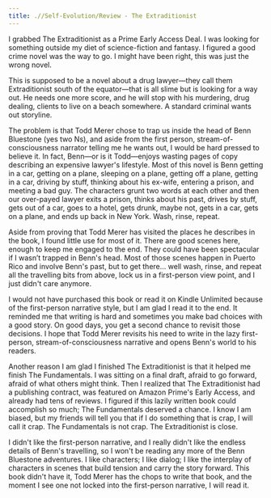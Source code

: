 ```yaml
---
title: .//Self-Evolution/Review - The Extraditionist
---
```


I grabbed The Extraditionist as a Prime Early Access Deal. I was looking for something outside my diet of science-fiction and fantasy. I figured a good crime novel was the way to go. I might have been right, this was just the wrong novel.

This is supposed to be a novel about a drug lawyer—they call them Extraditionist south of the equator—that is all slime but is looking for a way out. He needs one more score, and he will stop with his murdering, drug dealing, clients to live on a beach somewhere. A standard criminal wants out storyline.

The problem is that Todd Merer chose to trap us inside the head of Benn Bluestone (yes two Ns), and aside from the first person, stream-of-consciousness narrator telling me he wants out, I would be hard pressed to believe it. In fact, Benn—or is it Todd—enjoys wasting pages of copy describing an expensive lawyer's lifestyle. Most of this novel is Benn getting in a car, getting on a plane, sleeping on a plane, getting off a plane, getting in a car, driving by stuff, thinking about his ex-wife, entering a prison, and meeting a bad guy. The characters grunt two words at each other and then our over-payed lawyer exits a prison, thinks about his past, drives by stuff, gets out of a car, goes to a hotel, gets drunk, maybe not, gets in a car, gets on a plane, and ends up back in New York. Wash, rinse, repeat.

Aside from proving that Todd Merer has visited the places he describes in the book, I found little use for most of it. There are good scenes here, enough to keep me engaged to the end. They could have been spectacular if I wasn’t trapped in Benn's head. Most of those scenes happen in Puerto Rico and involve Benn's past, but to get there… well wash, rinse, and repeat all the travelling bits from above, lock us in a first-person view point, and I just didn't care anymore.

I would not have purchased this book or read it on Kindle Unlimited because of the first-person narrative style, but I am glad I read it to the end. It reminded me that writing is hard and sometimes you make bad choices with a good story. On good days, you get a second chance to revisit those decisions. I hope that Todd Merer revisits his need to write in the lazy first-person, stream-of-consciousness narrative and opens Benn's world to his readers.

Another reason I am glad I finished The Extraditionist is that it helped me finish The Fundamentals. I was sitting on a final draft, afraid to go forward, afraid of what others might think. Then I realized that The Extraditionist had a publishing contract, was featured on Amazon Prime's Early Access, and already had tens of reviews. I figured if this lazily written book could accomplish so much; The Fundamentals deserved a chance. I know I am biased, but my friends will tell you that if I do something that is crap, I will call it crap. The Fundamentals is not crap. The Extraditionist is close.

I didn't like the first-person narrative, and I really didn't like the endless details of Benn's travelling, so I won't be reading any more of the Benn Bluestone adventures. I like characters; I like dialog; I like the interplay of characters in scenes that build tension and carry the story forward. This book didn't have it, Todd Merer has the chops to write that book, and the moment I see one not locked into the first-person narrative, I will read it.
